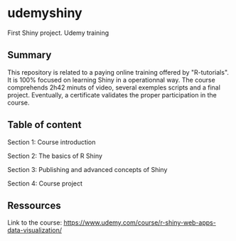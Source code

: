# udemyshiny
First Shiny project. Udemy training

## Summary
This repository is related to a paying online training offered by "R-tutorials". It is 100% focused on learning Shiny in a operationnal way. 
The course comprehends 2h42 minuts of video, several exemples scripts and a final project.
Eventually, a certificate validates the proper participation in the course.

## Table of content
Section 1: Course introduction

Section 2: The basics of R Shiny

Section 3: Publishing and advanced concepts of Shiny

Section 4: Course project

## Ressources
Link to the course: https://www.udemy.com/course/r-shiny-web-apps-data-visualization/
